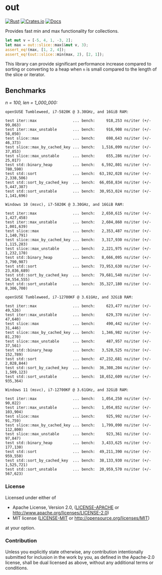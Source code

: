 # out

[![Rust](https://github.com/evenorog/out/actions/workflows/rust.yml/badge.svg)](https://github.com/evenorog/out/actions/workflows/rust.yml)
[![Crates.io](https://img.shields.io/crates/v/out.svg)](https://crates.io/crates/out)
[![Docs](https://docs.rs/out/badge.svg)](https://docs.rs/out)

Provides fast min and max functionality for collections.

```rust
let mut v = [-5, 4, 1, -3, 2];
let max = out::slice::max(&mut v, 3);
assert_eq!(max, [1, 2, 4]);
assert_eq!(out::slice::min(max, 2), [2, 1]);
```

This library can provide significant performance increase compared to sorting or
converting to a heap when `n` is small compared to the length of the slice or iterator.

## Benchmarks

*n = 100, len = 1_000_000:*

```
openSUSE Tumbleweed, i7-5820K @ 3.30GHz, and 16GiB RAM:

test iter::max                ... bench:     918,253 ns/iter (+/- 99,863)
test iter::max_unstable       ... bench:     916,908 ns/iter (+/- 58,050)
test slice::max               ... bench:     698,643 ns/iter (+/- 46,373)
test slice::max_by_cached_key ... bench:   1,516,099 ns/iter (+/- 37,853)
test slice::max_unstable      ... bench:     655,286 ns/iter (+/- 25,017)
test std::binary_heap         ... bench:   6,592,801 ns/iter (+/- 780,590)
test std::sort                ... bench:  63,192,028 ns/iter (+/- 2,338,506)
test std::sort_by_cached_key  ... bench:  66,058,834 ns/iter (+/- 5,447,387)
test std::sort_unstable       ... bench:  30,953,024 ns/iter (+/- 1,141,696)
```

```
Windows 10 (msvc), i7-5820K @ 3.30GHz, and 16GiB RAM:

test iter::max                ... bench:   2,650,615 ns/iter (+/- 1,427,458)
test iter::max_unstable       ... bench:   2,604,860 ns/iter (+/- 1,001,639)
test slice::max               ... bench:   2,353,487 ns/iter (+/- 1,140,791)
test slice::max_by_cached_key ... bench:   3,317,930 ns/iter (+/- 1,115,283)
test slice::max_unstable      ... bench:   2,221,975 ns/iter (+/- 1,232,170)
test std::binary_heap         ... bench:   8,666,095 ns/iter (+/- 3,790,987)
test std::sort                ... bench:  73,953,630 ns/iter (+/- 23,036,689)
test std::sort_by_cached_key  ... bench:  79,681,540 ns/iter (+/- 24,554,555)
test std::sort_unstable       ... bench:  35,327,180 ns/iter (+/- 8,306,700)
```

```
openSUSE Tumbleweed, i7-12700KF @ 3.61GHz, and 32GiB RAM:

test iter::max                ... bench:     623,477 ns/iter (+/- 49,526)
test iter::max_unstable       ... bench:     629,370 ns/iter (+/- 47,640)
test slice::max               ... bench:     490,442 ns/iter (+/- 31,446)
test slice::max_by_cached_key ... bench:   1,346,982 ns/iter (+/- 81,270)
test slice::max_unstable      ... bench:     487,957 ns/iter (+/- 37,561)
test std::binary_heap         ... bench:   3,520,525 ns/iter (+/- 152,789)
test std::sort                ... bench:  47,232,681 ns/iter (+/- 2,028,844)
test std::sort_by_cached_key  ... bench:  36,308,204 ns/iter (+/- 1,509,123)
test std::sort_unstable       ... bench:  18,652,609 ns/iter (+/- 935,364)
```

```
Windows 11 (msvc), i7-12700KF @ 3.61GHz, and 32GiB RAM:

test iter::max                ... bench:   1,054,250 ns/iter (+/- 90,022)
test iter::max_unstable       ... bench:   1,054,852 ns/iter (+/- 103,904)
test slice::max               ... bench:     925,992 ns/iter (+/- 91,759)
test slice::max_by_cached_key ... bench:   1,799,090 ns/iter (+/- 112,800)
test slice::max_unstable      ... bench:     923,361 ns/iter (+/- 97,847)
test std::binary_heap         ... bench:   3,433,625 ns/iter (+/- 177,130)
test std::sort                ... bench:  49,211,390 ns/iter (+/- 959,550)
test std::sort_by_cached_key  ... bench:  38,133,930 ns/iter (+/- 1,525,721)
test std::sort_unstable       ... bench:  20,959,570 ns/iter (+/- 567,623)
```

### License

Licensed under either of

 * Apache License, Version 2.0, ([LICENSE-APACHE](LICENSE-APACHE) or http://www.apache.org/licenses/LICENSE-2.0)
 * MIT license ([LICENSE-MIT](LICENSE-MIT) or http://opensource.org/licenses/MIT)

at your option.

### Contribution

Unless you explicitly state otherwise, any contribution intentionally submitted
for inclusion in the work by you, as defined in the Apache-2.0 license, shall be dual licensed as above, without any
additional terms or conditions.
